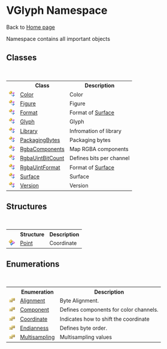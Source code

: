 # VGlyph Namespace
Back to <a href="Home.md">Home page</a> 

Namespace contains all important objects


## Classes
&nbsp;<table><tr><th></th><th>Class</th><th>Description</th></tr><tr><td>![Public class](media/pubclass.gif "Public class")</td><td><a href="T_VGlyph_Color.md">Color</a></td><td>
Color</td></tr><tr><td>![Public class](media/pubclass.gif "Public class")</td><td><a href="T_VGlyph_Figure.md">Figure</a></td><td>
Figure</td></tr><tr><td>![Public class](media/pubclass.gif "Public class")</td><td><a href="T_VGlyph_Format.md">Format</a></td><td>
Format of <a href="T_VGlyph_Surface.md">Surface</a></td></tr><tr><td>![Public class](media/pubclass.gif "Public class")</td><td><a href="T_VGlyph_Glyph.md">Glyph</a></td><td>
Glyph</td></tr><tr><td>![Public class](media/pubclass.gif "Public class")</td><td><a href="T_VGlyph_Library.md">Library</a></td><td>
Infromation of library</td></tr><tr><td>![Public class](media/pubclass.gif "Public class")</td><td><a href="T_VGlyph_PackagingBytes.md">PackagingBytes</a></td><td>
Packaging bytes</td></tr><tr><td>![Public class](media/pubclass.gif "Public class")</td><td><a href="T_VGlyph_RgbaComponents.md">RgbaComponents</a></td><td>
Map RGBA components</td></tr><tr><td>![Public class](media/pubclass.gif "Public class")</td><td><a href="T_VGlyph_RgbaUintBitCount.md">RgbaUintBitCount</a></td><td>
Defines bits per channel</td></tr><tr><td>![Public class](media/pubclass.gif "Public class")</td><td><a href="T_VGlyph_RgbaUintFormat.md">RgbaUintFormat</a></td><td>
Format of <a href="T_VGlyph_Surface.md">Surface</a></td></tr><tr><td>![Public class](media/pubclass.gif "Public class")</td><td><a href="T_VGlyph_Surface.md">Surface</a></td><td>
Surface</td></tr><tr><td>![Public class](media/pubclass.gif "Public class")</td><td><a href="T_VGlyph_Version.md">Version</a></td><td>
Version</td></tr></table>

## Structures
&nbsp;<table><tr><th></th><th>Structure</th><th>Description</th></tr><tr><td>![Public structure](media/pubstructure.gif "Public structure")</td><td><a href="T_VGlyph_Point.md">Point</a></td><td>
Coordinate</td></tr></table>

## Enumerations
&nbsp;<table><tr><th></th><th>Enumeration</th><th>Description</th></tr><tr><td>![Public enumeration](media/pubenumeration.gif "Public enumeration")</td><td><a href="T_VGlyph_Alignment.md">Alignment</a></td><td>
Byte Alignment.</td></tr><tr><td>![Public enumeration](media/pubenumeration.gif "Public enumeration")</td><td><a href="T_VGlyph_Component.md">Component</a></td><td>
Defines components for color channels.</td></tr><tr><td>![Public enumeration](media/pubenumeration.gif "Public enumeration")</td><td><a href="T_VGlyph_Coordinate.md">Coordinate</a></td><td>
Indicates how to shift the coordinate</td></tr><tr><td>![Public enumeration](media/pubenumeration.gif "Public enumeration")</td><td><a href="T_VGlyph_Endianness.md">Endianness</a></td><td>
Defines byte order.</td></tr><tr><td>![Public enumeration](media/pubenumeration.gif "Public enumeration")</td><td><a href="T_VGlyph_Multisampling.md">Multisampling</a></td><td>
Multisampling values</td></tr></table>&nbsp;
